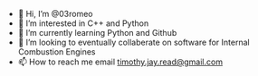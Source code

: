 - 👋 Hi, I’m @03romeo
- 👀 I’m interested in C++ and Python
- 🌱 I’m currently learning Python and Github
- 💞️ I’m looking to eventually collaberate on software for Internal Combustion Engines
- 📫 How to reach me email timothy.jay.read@gmail.com

<!---
03romeo/03romeo is a ✨ special ✨ repository because its `README.md` (this file) appears on your GitHub profile.
You can click the Preview link to take a look at your changes.
--->

